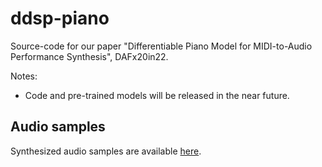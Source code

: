 # ddsp-piano
Source-code for our paper "Differentiable Piano Model for MIDI-to-Audio Performance Synthesis", DAFx20in22.

Notes:
- Code and pre-trained models will be released in the near future.

## Audio samples

Synthesized audio samples are available [here](http://recherche.ircam.fr/anasyn/renault/DAFx22).
